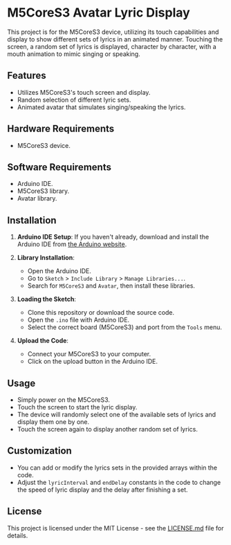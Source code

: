 # M5CoreS3 Avatar Lyric Display

This project is for the M5CoreS3 device, utilizing its touch capabilities and display to show different sets of lyrics in an animated manner. Touching the screen, a random set of lyrics is displayed, character by character, with a mouth animation to mimic singing or speaking.

## Features

- Utilizes M5CoreS3's touch screen and display.
- Random selection of different lyric sets.
- Animated avatar that simulates singing/speaking the lyrics.

## Hardware Requirements

- M5CoreS3 device.

## Software Requirements

- Arduino IDE.
- M5CoreS3 library.
- Avatar library.

## Installation

1. **Arduino IDE Setup**: If you haven't already, download and install the Arduino IDE from [the Arduino website](https://www.arduino.cc/en/Main/Software).

2. **Library Installation**:
   - Open the Arduino IDE.
   - Go to `Sketch` > `Include Library` > `Manage Libraries...`.
   - Search for `M5CoreS3` and `Avatar`, then install these libraries.

3. **Loading the Sketch**:
   - Clone this repository or download the source code.
   - Open the `.ino` file with Arduino IDE.
   - Select the correct board (M5CoreS3) and port from the `Tools` menu.

4. **Upload the Code**:
   - Connect your M5CoreS3 to your computer.
   - Click on the upload button in the Arduino IDE.

## Usage

- Simply power on the M5CoreS3.
- Touch the screen to start the lyric display.
- The device will randomly select one of the available sets of lyrics and display them one by one.
- Touch the screen again to display another random set of lyrics.

## Customization

- You can add or modify the lyrics sets in the provided arrays within the code.
- Adjust the `lyricInterval` and `endDelay` constants in the code to change the speed of lyric display and the delay after finishing a set.

## License

This project is licensed under the MIT License - see the [LICENSE.md](LICENSE.md) file for details.
